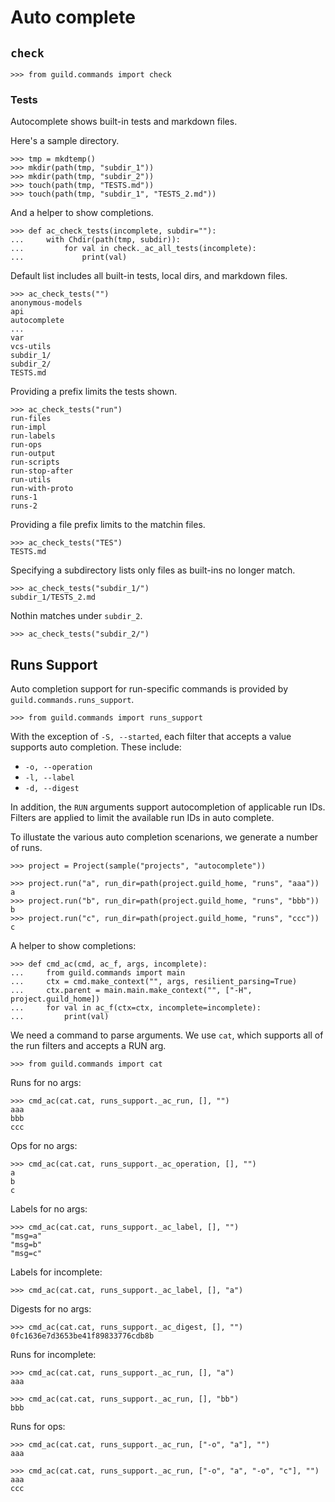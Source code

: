 # Auto complete

## `check`

    >>> from guild.commands import check

### Tests

Autocomplete shows built-in tests and markdown files.

Here's a sample directory.

    >>> tmp = mkdtemp()
    >>> mkdir(path(tmp, "subdir_1"))
    >>> mkdir(path(tmp, "subdir_2"))
    >>> touch(path(tmp, "TESTS.md"))
    >>> touch(path(tmp, "subdir_1", "TESTS_2.md"))

And a helper to show completions.

    >>> def ac_check_tests(incomplete, subdir=""):
    ...     with Chdir(path(tmp, subdir)):
    ...         for val in check._ac_all_tests(incomplete):
    ...             print(val)

Default list includes all built-in tests, local dirs, and markdown files.

    >>> ac_check_tests("")
    anonymous-models
    api
    autocomplete
    ...
    var
    vcs-utils
    subdir_1/
    subdir_2/
    TESTS.md

Providing a prefix limits the tests shown.

    >>> ac_check_tests("run")
    run-files
    run-impl
    run-labels
    run-ops
    run-output
    run-scripts
    run-stop-after
    run-utils
    run-with-proto
    runs-1
    runs-2

Providing a file prefix limits to the matchin files.

    >>> ac_check_tests("TES")
    TESTS.md

Specifying a subdirectory lists only files as built-ins no longer
match.

    >>> ac_check_tests("subdir_1/")
    subdir_1/TESTS_2.md

Nothin matches under `subdir_2`.

    >>> ac_check_tests("subdir_2/")

## Runs Support

Auto completion support for run-specific commands is provided by
`guild.commands.runs_support`.

    >>> from guild.commands import runs_support

With the exception of `-S, --started`, each filter that accepts a
value supports auto completion. These include:

 - `-o, --operation`
 - `-l, --label`
 - `-d, --digest`

In addition, the `RUN` arguments support autocompletion of applicable
run IDs. Filters are applied to limit the available run IDs in auto
complete.

To illustate the various auto completion scenarions, we generate a
number of runs.

    >>> project = Project(sample("projects", "autocomplete"))

    >>> project.run("a", run_dir=path(project.guild_home, "runs", "aaa"))
    a
    >>> project.run("b", run_dir=path(project.guild_home, "runs", "bbb"))
    b
    >>> project.run("c", run_dir=path(project.guild_home, "runs", "ccc"))
    c

A helper to show completions:

    >>> def cmd_ac(cmd, ac_f, args, incomplete):
    ...     from guild.commands import main
    ...     ctx = cmd.make_context("", args, resilient_parsing=True)
    ...     ctx.parent = main.main.make_context("", ["-H", project.guild_home])
    ...     for val in ac_f(ctx=ctx, incomplete=incomplete):
    ...         print(val)

We need a command to parse arguments. We use `cat`, which supports all
of the run filters and accepts a RUN arg.

    >>> from guild.commands import cat

Runs for no args:

    >>> cmd_ac(cat.cat, runs_support._ac_run, [], "")
    aaa
    bbb
    ccc

Ops for no args:

    >>> cmd_ac(cat.cat, runs_support._ac_operation, [], "")
    a
    b
    c

Labels for no args:

    >>> cmd_ac(cat.cat, runs_support._ac_label, [], "")
    "msg=a"
    "msg=b"
    "msg=c"

Labels for incomplete:

    >>> cmd_ac(cat.cat, runs_support._ac_label, [], "a")

Digests for no args:

    >>> cmd_ac(cat.cat, runs_support._ac_digest, [], "")
    0fc1636e7d3653be41f89833776cdb8b

Runs for incomplete:

    >>> cmd_ac(cat.cat, runs_support._ac_run, [], "a")
    aaa

    >>> cmd_ac(cat.cat, runs_support._ac_run, [], "bb")
    bbb

Runs for ops:

    >>> cmd_ac(cat.cat, runs_support._ac_run, ["-o", "a"], "")
    aaa

    >>> cmd_ac(cat.cat, runs_support._ac_run, ["-o", "a", "-o", "c"], "")
    aaa
    ccc
